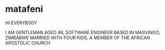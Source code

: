 # matafeni

HI EVERYBODY

I AM GENTLEMAN AGED 46, SOFTWARE ENGINEER BASED IN MASVINGO, ZIMBABWE
MARRIED WITH FOUR KIDS, A MEMBER OF THE AFRICAN APOSTOLIC CHURCH



